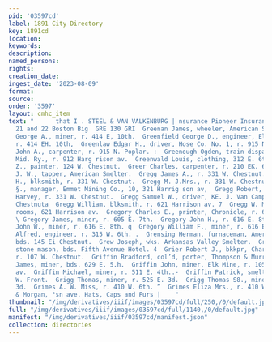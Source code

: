 ```yaml
---
pid: '03597cd'
label: 1891 City Directory
key: 1891cd
location: 
keywords: 
description: 
named_persons: 
rights: 
creation_date: 
ingest_date: '2023-08-09'
format: 
source: 
order: '3597'
layout: cmhc_item
text: "      that I . STEEL & VAN VALKENBURG | nsurance Pioneer Insurance Agency,
  21 and 22 Boston Big  GRE 130 GRI  Greenan James, wheeler, American Smelter.  Greenfield
  George A., miner, r. 414 E, 10th.  Greenfield George D., engineer, Elgin Smelter,
  r. 414 EH. 10th,  Greenlaw Edgar H., driver, Hose Co. No. 1, r. 915 N. Poplar.  Greenlaw
  John A., carpenter, r. 915 N. Poplar. :  Greenough Ogden, train dispatcher, Colo.
  Mid. Ry., r. 912 Harg rison av.  Greenwald Louis, clothing, 312 E. 6th.  Greenwald
  Z., painter, 124 W. Chestnut.  Greer Charles, carpenter, r. 210 EK. 6th.  Greevy
  J. W., tapper, American Smelter.  Gregg James A., r. 331 W. Chestnut.  Gregg John
  H., blksmith, r. 331 W. Chestnut.  Gregg M. J.Mrs., r. 331 W. Chestnut.  GREGG NOAH
  §., manager, Emmet Mining Co., 10, 321 Harrig son av,  Gregg Robert, blksmith, John
  Harvey, r. 331 W. Chestnut.  Gregg Samuel W., driver, KE. J. Van Camp, r. 331 W.
  Chestnuta  Gregg William, blksmith, r. 621 Harrison av. 7  Gregg W. Mrs., furnished
  rooms, 621 Harrison av.  Gregory Charles E., printer, Chronicle, r. 605 E. 7th.
  \ Gregory James, miner, r. 605 E. 7th.  Gregory John H., r. 616 E. 8th. 1  Gregory
  John W., miner, r. 616 E. 8th. q  Gregory William F., miner, r. 616 EK. 8th.  Grein
  Alfred, engineer, r. 315 W. 6th. .  Grensing Herman, furnaceman, American Smelter,
  bds. 145 Ei Chestnut.  Grew Joseph, wks. Arkansas Valley Smelter.  Grice Samuel,
  stone mason, bds. Fifth Avenue Hotel. 4  Grier Robert J., bkkpr, Charles Mater,
  r. 107 W. Chestnut.  Griffin Bradford, col’d, porter, Thompson & Murray.  Griffin
  James, miner, bds. 629 E. 5.h.  Griffin John, miner, Elk Mine, r. 105 N. Toledo
  av.  Griffin Michael, miner, r. 511 E. 4th..-  Griffin Patrick, smelter, r. 700
  W. Front.  Grigg Thomas, miner, r. 525 E. 3d.  Grigg Thomas S8., miner, r. 525 E.
  3d.  Grimes A. W. Miss, r. 410 W. 6th. ”  Grimes Eliza Mrs., r. 410 W. 6th.     Brown
  & Morgan, °sn ave. Hats, Caps and Furs |    "
thumbnail: "/img/derivatives/iiif/images/03597cd/full/250,/0/default.jpg"
full: "/img/derivatives/iiif/images/03597cd/full/1140,/0/default.jpg"
manifest: "/img/derivatives/iiif/03597cd/manifest.json"
collection: directories
---
```

